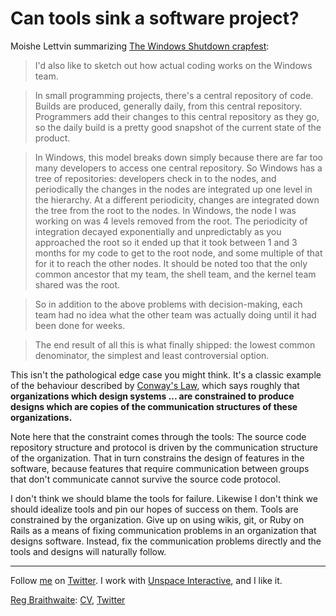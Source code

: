 Can tools sink a software project?
===

Moishe Lettvin summarizing [The Windows Shutdown crapfest](http://moishelettvin.blogspot.com/2006/11/windows-shutdown-crapfest.html "moblog: The Windows Shutdown crapfest"):

> I'd also like to sketch out how actual coding works on the Windows team.

> In small programming projects, there's a central repository of code. Builds are produced, generally daily, from this central repository. Programmers add their changes to this central repository as they go, so the daily build is a pretty good snapshot of the current state of the product.

> In Windows, this model breaks down simply because there are far too many developers to access one central repository. So Windows has a tree of repositories: developers check in to the nodes, and periodically the changes in the nodes are integrated up one level in the hierarchy. At a different periodicity, changes are integrated down the tree from the root to the nodes. In Windows, the node I was working on was 4 levels removed from the root. The periodicity of integration decayed exponentially and unpredictably as you approached the root so it ended up that it took between 1 and 3 months for my code to get to the root node, and some multiple of that for it to reach the other nodes. It should be noted too that the only common ancestor that my team, the shell team, and the kernel team shared was the root.

> So in addition to the above problems with decision-making, each team had no idea what the other team was actually doing until it had been done for weeks.

> The end result of all this is what finally shipped: the lowest common denominator, the simplest and least controversial option.

This isn't the pathological edge case you might think. It's a classic example of the behaviour described by [Conway's Law](http://en.wikipedia.org/wiki/Conway%27s_Law "Conway's Law - Wikipedia, the free encyclopedia"), which says roughly that **organizations which design systems ... are constrained to produce designs which are copies of the communication structures of these organizations.**

Note here that the constraint comes through the tools: The source code repository structure and protocol is driven by the communication structure of the organization. That in turn constrains the design of features in the software, because features that require communication between groups that don't communicate cannot survive the source code protocol.

I don't think we should blame the tools for failure. Likewise I don't think we should idealize tools and pin our hopes of success on them. Tools are constrained by the organization. Give up on using wikis, git, or Ruby on Rails as a means of fixing communication problems in an organization that designs software. Instead, fix the communication problems directly and the tools and designs will naturally follow.

---

Follow [me](http://reginald.braythwayt.com) on [Twitter](http://twitter.com/raganwald). I work with [Unspace Interactive](http://unspace.ca), and I like it.

[Reg Braithwaite](http://reginald.braythwayt.com): [CV](http://reginald.braythwayt.com/RegBraithwaiteDev0110_en_US.pdf ""), [Twitter](http://twitter.com/)